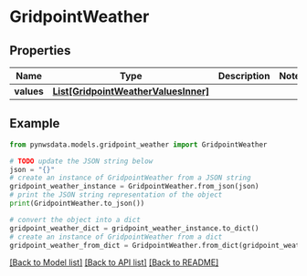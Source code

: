 # GridpointWeather


## Properties

Name | Type | Description | Notes
------------ | ------------- | ------------- | -------------
**values** | [**List[GridpointWeatherValuesInner]**](GridpointWeatherValuesInner.md) |  | 

## Example

```python
from pynwsdata.models.gridpoint_weather import GridpointWeather

# TODO update the JSON string below
json = "{}"
# create an instance of GridpointWeather from a JSON string
gridpoint_weather_instance = GridpointWeather.from_json(json)
# print the JSON string representation of the object
print(GridpointWeather.to_json())

# convert the object into a dict
gridpoint_weather_dict = gridpoint_weather_instance.to_dict()
# create an instance of GridpointWeather from a dict
gridpoint_weather_from_dict = GridpointWeather.from_dict(gridpoint_weather_dict)
```
[[Back to Model list]](../README.md#documentation-for-models) [[Back to API list]](../README.md#documentation-for-api-endpoints) [[Back to README]](../README.md)


